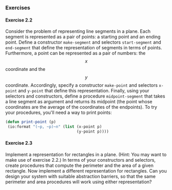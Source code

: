 ### Exercises

#### Exercise 2.2

Consider the problem of representing line segments in a plane. Each segment is represented as a pair of points: a starting point and an ending point. Define a constructor ``make-segment`` and selectors ``start-segment`` and ``end-segment`` that define the representation of segments in terms of points. Furthermore, a point can be represented as a pair of numbers: the $$x$$ coordinate and the $$y$$ coordinate. Accordingly, specify a constructor ``make-point`` and selectors ``x-point`` and ``y-point`` that define this representation. Finally, using your selectors and constructors, define a procedure ``midpoint-segment`` that takes a line segment as argument and returns its midpoint (the point whose coordinates are the average of the coordinates of the endpoints). To try your procedures, you'll need a way to print points:

 ```lisp
(defun print-point (p)
  (io:format "(~p, ~p)~n" (list (x-point p)
                                (y-point p))))
 ```

#### Exercise 2.3

Implement a representation for rectangles in a plane. (Hint: You may want to make use of exercise 2.2.) In terms of your constructors and selectors, create procedures that compute the perimeter and the area of a given rectangle. Now implement a different representation for rectangles. Can you design your system with suitable abstraction barriers, so that the same perimeter and area procedures will work using either representation?
